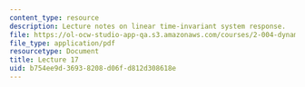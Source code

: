 ```yaml
---
content_type: resource
description: Lecture notes on linear time-invariant system response.
file: https://ol-ocw-studio-app-qa.s3.amazonaws.com/courses/2-004-dynamics-and-control-ii-spring-2008/b754ee9d36938208d06fd812d308618e_lecture_17.pdf
file_type: application/pdf
resourcetype: Document
title: Lecture 17
uid: b754ee9d-3693-8208-d06f-d812d308618e
---
```


